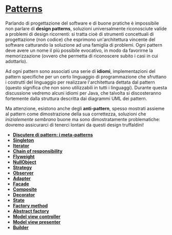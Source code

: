 # [Patterns](https://refactoring.guru/)

Parlando di progettazione del software e di buone pratiche è impossibile non parlare di __design patterns__, soluzioni universalmente riconosciute valide a problemi di design ricorrenti: si tratta cioè di strumenti concettuali di progettazione (non codice) che esprimono un'architettura vincente del software catturando la soluzione ad una famiglia di problemi. Ogni pattern deve avere un nome il più possibile evocativo, in modo da favorirne la memorizzazione (ovvero che permetta di riconoscere subito i casi in cui adottarlo). 

Ad ogni pattern sono associati una serie di __idiomi__, implementazioni del pattern specifiche per un certo linguaggio di programmazione che sfruttano i costrutti del linguaggio per realizzare l'architettura dettata dal pattern (questo significa che non sono utilizzabili in tutti i linguaggi).
Durante questa discussione vedremo alcuni idiomi per Java, che talvolta si discosteranno fortemente dalla struttura descritta dai diagrammi UML dei pattern.

Ma attenzione, esistono anche degli __anti-pattern__, spesso mostrati assieme al pattern come dimostrazione della sua correttezza, soluzioni che _inizialemente sembrano_ buone ma sono dimostratamente problematiche: dovremo assicurarci di tenerci lontani da questi design truffaldini!

- [**Discutere di pattern: i meta-patterns**](./01_meta-patterns.md)
- [**Singleton**](./02_singleton.md)
- [**Iterator**](./03_iterator.md)
- [**Chain of responsibility**](./04_chain-of-responsibility.md)
- [**Flyweight**](./05_flyweight.md)
- [**NullObject**](./06_nullobject.md)
- [**Strategy**](./07_strategy.md)
- [**Observer**](./08_observer.md)
- [**Adapter**](./09_adapter.md)
- [**Facade**](./10_facade.md)
- [**Composite**](./11_composite.md)
- [**Decorator**](./12_decorator.md)
- [**State**](./13_state.md)
- [**Factory method**](./14_factory.md)
- [**Abstract factory**](./15_abstract-factory.md)
- [**Model view controller**](./16_mvc.md)
- [**Model view presenter**](./17_mvp.md)
- [**Builder**](./18_builder.md)